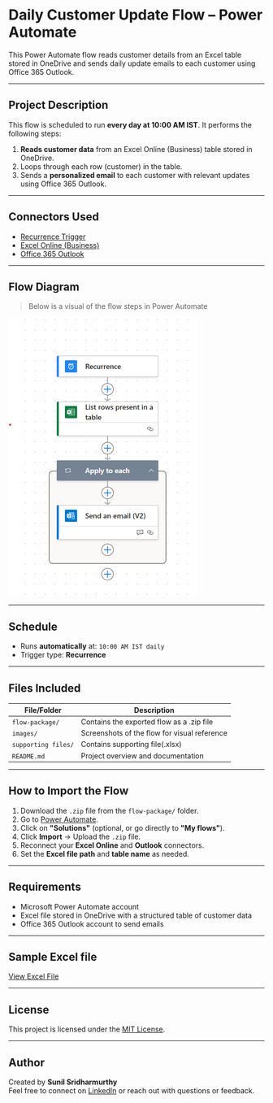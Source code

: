# Daily Customer Update Flow – Power Automate

This Power Automate flow reads customer details from an Excel table stored in OneDrive and sends daily update emails to each customer using Office 365 Outlook.

---

## Project Description

This flow is scheduled to run **every day at 10:00 AM IST**. It performs the following steps:

1. **Reads customer data** from an Excel Online (Business) table stored in OneDrive.
2. Loops through each row (customer) in the table.
3. Sends a **personalized email** to each customer with relevant updates using Office 365 Outlook.

---

## Connectors Used

- [Recurrence Trigger](https://learn.microsoft.com/en-us/power-automate/run-scheduled-tasks)
- [Excel Online (Business)](https://learn.microsoft.com/en-us/connectors/excelonlinebusiness/)
- [Office 365 Outlook](https://learn.microsoft.com/en-us/connectors/office365/)

---

## Flow Diagram
> Below is a visual of the flow steps in Power Automate

![Flow Screenshot](images/01.%20Code.png)

---

## Schedule

- Runs **automatically** at: `10:00 AM IST daily`
- Trigger type: **Recurrence**

---

## Files Included

| File/Folder         | Description                                |
|---------------------|--------------------------------------------|
| `flow-package/`     | Contains the exported flow as a .zip file  |
| `images/`           | Screenshots of the flow for visual reference |
| `supporting files/` | Contains supporting file(.xlsx)            |
| `README.md`         | Project overview and documentation         |

---

## How to Import the Flow

1. Download the `.zip` file from the `flow-package/` folder.
2. Go to [Power Automate](https://make.powerautomate.com/).
3. Click on **"Solutions"** (optional, or go directly to **"My flows"**).
4. Click **Import** → Upload the `.zip` file.
5. Reconnect your **Excel Online** and **Outlook** connectors.
6. Set the **Excel file path** and **table name** as needed.

---

## Requirements

- Microsoft Power Automate account
- Excel file stored in OneDrive with a structured table of customer data
- Office 365 Outlook account to send emails

---

## Sample Excel file

[View Excel File](supporting%20files/Customer%20Details.xlsx)

---

## License

This project is licensed under the [MIT License](LICENSE).

---

## Author

Created by **Sunil Sridharmurthy**  
Feel free to connect on [LinkedIn](https://www.linkedin.com/in/sunil-sridharmurthy) or reach out with questions or feedback.